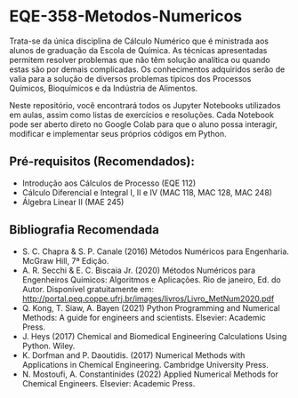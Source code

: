 # EQE-358-Metodos-Numericos

Trata-se da única disciplina de Cálculo Numérico que é ministrada aos alunos de graduação da Escola de Química. As técnicas apresentadas permitem resolver problemas que não têm solução analítica ou quando estas são por demais complicadas. Os conhecimentos adquiridos serão de valia para a solução de diversos problemas típicos dos Processos Químicos, Bioquímicos e da Indústria de Alimentos. <br>

Neste repositório, você encontrará todos os Jupyter Notebooks utilizados em aulas, assim como listas de exercícios e resoluções. Cada Notebook pode ser aberto direto no Google Colab para que o aluno possa interagir, modificar e implementar seus próprios códigos em Python. 

## Pré-requisitos (Recomendados):
*	Introdução aos Cálculos de Processo (EQE 112)
*	Cálculo Diferencial e Integral I, II e IV  (MAC 118, MAC 128, MAC 248)
*	Álgebra Linear II (MAE 245)

## Bibliografia Recomendada
* S. C. Chapra & S. P. Canale (2016) Métodos Numéricos para Engenharia. McGraw Hill, 7ª Edição.
* A. R. Secchi & E. C. Biscaia Jr. (2020) Métodos Numéricos para Engenheiros Químicos: Algoritmos e Aplicações. Rio de janeiro, Ed. do Autor. Disponível gratuitamente em: http://portal.peq.coppe.ufrj.br/images/livros/Livro_MetNum2020.pdf 
* Q. Kong, T. Siaw, A. Bayen (2021) Python Programming and Numerical Methods: A guide for engineers and scientists. Elsevier: Academic Press. 
* J. Heys (2017) Chemical and Biomedical Engineering Calculations Using Python. Wiley. 
* K. Dorfman and P. Daoutidis. (2017) Numerical Methods with Applications in Chemical Engineering. Cambridge University Press. 
* N. Mostoufi, A. Constantinides (2022) Applied Numerical Methods for Chemical Engineers. Elsevier: Academic Press.
